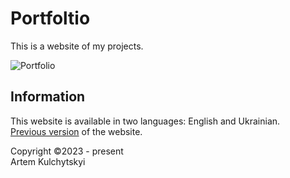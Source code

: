 # Portfoltio

This is a website of my projects.

![Portfolio](https://i.imgur.com/R2wFnXZ.png)

## Information
This website is available in two languages: English and Ukrainian.  
[Previous version](https://github.com/skiff26/old-portfolio) of the website.

Copyright ©2023 - present  
Artem Kulchytskyi
